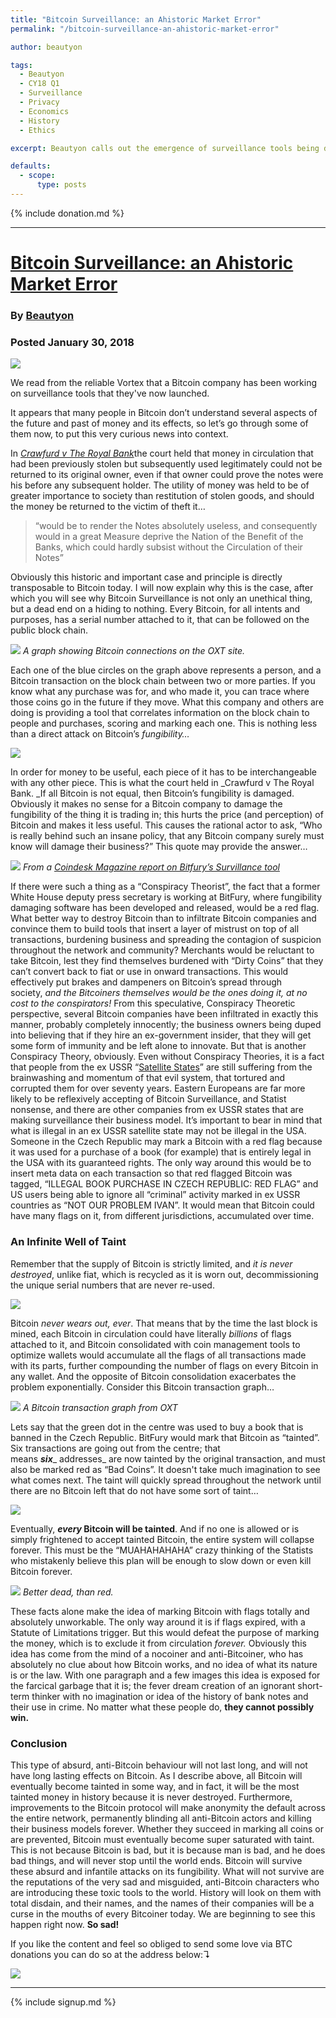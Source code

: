 ```yaml
---
title: "Bitcoin Surveillance: an Ahistoric Market Error"
permalink: "/bitcoin-surveillance-an-ahistoric-market-error" 

author: beautyon

tags:
  - Beautyon
  - CY18 Q1
  - Surveillance
  - Privacy
  - Economics
  - History
  - Ethics

excerpt: Beautyon calls out the emergence of surveillance tools being developed for the Bitcoin network. Posted January 30, 2018. 

defaults:
  - scope:
      type: posts
---
```


{% include donation.md %}

***

# [Bitcoin Surveillance: an Ahistoric Market Error](https://hackernoon.com/bitcoin-surveillance-an-ahistoric-market-error-d3871f671c8c)
### By [Beautyon](https://twitter.com/Beautyon_)
### Posted January 30, 2018

![](/assets/images/cy18/cy18q1m1/b1.png)

We read from the reliable Vortex that a Bitcoin company has been working on surveillance tools that they've now launched.

It appears that many people in Bitcoin don’t understand several aspects of the future and past of money and its effects, so let’s go through some of them now, to put this very curious news into context. 

In [_Crawfurd v The Royal Bank_](https://papers.ssrn.com/sol3/papers.cfm?abstract_id=2260952##)the court held that money in circulation that had been previously stolen but subsequently used legitimately could not be returned to its original owner, even if that owner could prove the notes were his before any subsequent holder. The utility of money was held to be of greater importance to society than restitution of stolen goods, and should the money be returned to the victim of theft it…

> “would be to render the Notes absolutely useless, and consequently would in a great Measure deprive the Nation of the Benefit of the Banks, which could hardly subsist without the Circulation of their Notes”

Obviously this historic and important case and principle is directly transposable to Bitcoin today. I will now explain why this is the case, after which you will see why Bitcoin Surveillance is not only an unethical thing, but a dead end on a hiding to nothing. Every Bitcoin, for all intents and purposes, has a serial number attached to it, that can be followed on the public block chain.

![](/assets/images/cy18/cy18q1m1/b2.png)
*A graph showing Bitcoin connections on the OXT site.*

Each one of the blue circles on the graph above represents a person, and a Bitcoin transaction on the block chain between two or more parties. If you know what any purchase was for, and who made it, you can trace where those coins go in the future if they move. What this company and others are doing is providing a tool that correlates information on the block chain to people and purchases, scoring and marking each one. This is nothing less than a direct attack on Bitcoin’s _fungibility…_

![](/assets/images/cy18/cy18q1m1/b3.png)

In order for money to be useful, each piece of it has to be interchangeable with any other piece. This is what the court held in _Crawfurd v The Royal Bank. _If all Bitcoin is not equal, then Bitcoin’s fungibility is damaged. Obviously it makes no sense for a Bitcoin company to damage the fungibility of the thing it is trading in; this hurts the price (and perception) of Bitcoin and makes it less useful. This causes the rational actor to ask, “Who is really behind such an insane policy, that any Bitcoin company surely must know will damage their business?” This quote may provide the answer…

![](/assets/images/cy18/cy18q1m1/b4.png)
*From a [Coindesk Magazine report on Bitfury’s Survillance tool](https://www.coindesk.com/bitfury-enters-bitcoin-crime-fighting-business-crystal-launch/)*

If there were such a thing as a “Conspiracy Theorist”, the fact that a former White House deputy press secretary is working at BitFury, where fungibility damaging software has been developed and released, would be a red flag. What better way to destroy Bitcoin than to infiltrate Bitcoin companies and convince them to build tools that insert a layer of mistrust on top of all transactions, burdening business and spreading the contagion of suspicion throughout the network and community? Merchants would be reluctant to take Bitcoin, lest they find themselves burdened with “Dirty Coins” that they can’t convert back to fiat or use in onward transactions. This would effectively put brakes and dampeners on Bitcoin’s spread through society, _and the Bitcoiners themselves would be the ones doing it, at no cost to the conspirators!_ From this speculative, Conspiracy Theoretic perspective, several Bitcoin companies have been infiltrated in exactly this manner, probably completely innocently; the business owners being duped into believing that if they hire an ex-government insider, that they will get some form of immunity and be left alone to innovate. But that is another Conspiracy Theory, obviously. Even without Conspiracy Theories, it is a fact that people from the ex USSR “[Satellite States](https://en.wikipedia.org/wiki/Satellite_state)” are still suffering from the brainwashing and momentum of that evil system, that tortured and corrupted them for over seventy years. Eastern Europeans are far more likely to be reflexively accepting of Bitcoin Surveillance, and Statist nonsense, and there are other companies from ex USSR states that are making surveillance their business model. It’s important to bear in mind that what is illegal in an ex USSR satellite state may not be illegal in the USA. Someone in the Czech Republic may mark a Bitcoin with a red flag because it was used for a purchase of a book (for example) that is entirely legal in the USA with its guaranteed rights. The only way around this would be to insert meta data on each transaction so that red flagged Bitcoin was tagged, “ILLEGAL BOOK PURCHASE IN CZECH REPUBLIC: RED FLAG” and US users being able to ignore all “criminal” activity marked in ex USSR countries as “NOT OUR PROBLEM IVAN”. It would mean that Bitcoin could have many flags on it, from different jurisdictions, accumulated over time.

### An Infinite Well of Taint

Remember that the supply of Bitcoin is strictly limited, and _it is never destroyed_, unlike fiat, which is recycled as it is worn out, decommissioning the unique serial numbers that are never re-used.

![](/assets/images/cy18/cy18q1m1/b5.png)

Bitcoin _never wears out, ever_. That means that by the time the last block is mined, each Bitcoin in circulation could have literally _billions_ of flags attached to it, and Bitcoin consolidated with coin management tools to optimize wallets would accumulate all the flags of all transactions made with its parts, further compounding the number of flags on every Bitcoin in any wallet. And the opposite of Bitcoin consolidation exacerbates the problem exponentially. Consider this Bitcoin transaction graph…

![](/assets/images/cy18/cy18q1m1/b6.png)
*A Bitcoin transaction graph from OXT*

Lets say that the green dot in the centre was used to buy a book that is banned in the Czech Republic. BitFury would mark that Bitcoin as “tainted”. Six transactions are going out from the centre; that means **_six_**_ addresses_ are now tainted by the original transaction, and must also be marked red as “Bad Coins”. It doesn't take much imagination to see what comes next. The taint will quickly spread throughout the network until there are no Bitcoin left that do not have some sort of taint…

![](/assets/images/cy18/cy18q1m1/b7.png)

Eventually, **_every_ Bitcoin will be tainted**. And if no one is allowed or is simply frightened to accept tainted Bitcoin, the entire system will collapse forever. This must be the “MUAHAHAHAHA” crazy thinking of the Statists who mistakenly believe this plan will be enough to slow down or even kill Bitcoin forever.

![](/assets/images/cy18/cy18q1m1/b8.png)
*Better dead, than red.*

These facts alone make the idea of marking Bitcoin with flags totally and absolutely unworkable. The only way around it is if flags expired, with a Statute of Limitations trigger. But this would defeat the purpose of marking the money, which is to exclude it from circulation _forever._ Obviously this idea has come from the mind of a nocoiner and anti-Bitcoiner, who has absolutely no clue about how Bitcoin works, and no idea of what its nature is or the law. With one paragraph and a few images this idea is exposed for the farcical garbage that it is; the fever dream creation of an ignorant short-term thinker with no imagination or idea of the history of bank notes and their use in crime. No matter what these people do, **they cannot possibly win.**

### Conclusion

This type of absurd, anti-Bitcoin behaviour will not last long, and will not have long lasting effects on Bitcoin. As I describe above, all Bitcoin will eventually become tainted in some way, and in fact, it will be the most tainted money in history because it is never destroyed. Furthermore, improvements to the Bitcoin protocol will make anonymity the default across the entire network, permanently blinding all anti-Bitcoin actors and killing their business models forever. Whether they succeed in marking all coins or are prevented, Bitcoin must eventually become super saturated with taint. This is not because Bitcoin is bad, but it is because man is bad, and he does bad things, and will never stop until the world ends. Bitcoin will survive these absurd and infantile attacks on its fungibility. What will not survive are the reputations of the very sad and misguided, anti-Bitcoin characters who are introducing these toxic tools to the world. History will look on them with total disdain, and their names, and the names of their companies will be a curse in the mouths of every Bitcoiner today. We are beginning to see this happen right now. **So sad!**

If you like the content and feel so obliged to send some love via BTC donations you can do so at the address below:↴

![](/assets/images/cy18/cy18q1m1/b9.png)


***

{% include signup.md %}